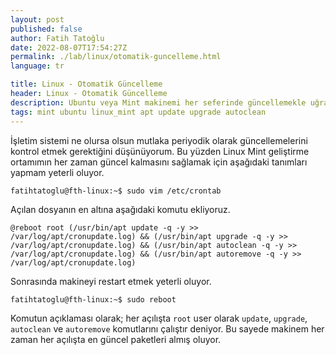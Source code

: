 ```yaml
---
layout: post
published: false
author: Fatih Tatoğlu
date: 2022-08-07T17:54:27Z
permalink: ./lab/linux/otomatik-guncelleme.html
language: tr

title: Linux - Otomatik Güncelleme
header: Linux - Otomatik Güncelleme
description: Ubuntu veya Mint makinemi her seferinde güncellemekle uğraşmak yerine bu işlemi otomatik olarak yaptırıyorum.
tags: mint ubuntu linux_mint apt update upgrade autoclean
---
```


İşletim sistemi ne olursa olsun mutlaka periyodik olarak güncellemelerini kontrol etmek gerektiğini düşünüyorum. Bu yüzden Linux Mint geliştirme ortamımın her zaman güncel kalmasını sağlamak için aşağıdaki tanımları yapmam yeterli oluyor.

```shell
fatihtatoglu@fth-linux:~$ sudo vim /etc/crontab
```

Açılan dosyanın en altına aşağıdaki komutu ekliyoruz.

```nestedtext
@reboot root (/usr/bin/apt update -q -y >> /var/log/apt/cronupdate.log) && (/usr/bin/apt upgrade -q -y >> /var/log/apt/cronupdate.log) && (/usr/bin/apt autoclean -q -y >> /var/log/apt/cronupdate.log) && (/usr/bin/apt autoremove -q -y >> /var/log/apt/cronupdate.log)
```

Sonrasında makineyi restart etmek yeterli oluyor.

```shell
fatihtatoglu@fth-linux:~$ sudo reboot
```

Komutun açıklaması olarak; her açılışta `root` user olarak `update`, `upgrade`, `autoclean` ve `autoremove` komutlarını çalıştır deniyor. Bu sayede makinem her zaman her açılışta en güncel paketleri almış oluyor.
